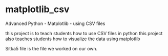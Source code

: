 # matplotlib_csv
Advanced Python - Matplotlib - using CSV files

this project is to teach students how to use CSV files in python
this project also teaches students how to visualize the data using matplotlib



Sitka5 file is the file we worked on our own. 
